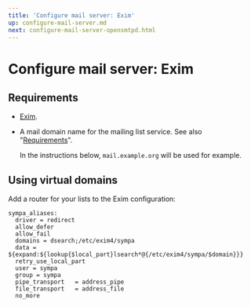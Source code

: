 ```yaml
---
title: 'Configure mail server: Exim'
up: configure-mail-server.md
next: configure-mail-server-opensmtpd.html
---
```


Configure mail server: Exim
===========================

Requirements
------------

  * [Exim](https://www.exim.org/).

  * A mail domain name for the mailing list service.
    See also "[Requirements](../requirements.md#network-requirements)".

    In the instructions below, ``mail.example.org`` will be used for example.

Using virtual domains
---------------------

Add a router for your lists to the Exim configuration:

    sympa_aliases:
      driver = redirect
      allow_defer
      allow_fail
      domains = dsearch;/etc/exim4/sympa
      data = ${expand:${lookup{$local_part}lsearch*@{/etc/exim4/sympa/$domain}}}
      retry_use_local_part
      user = sympa
      group = sympa
      pipe_transport   = address_pipe
      file_transport   = address_file
      no_more
